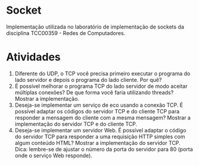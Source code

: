 # Socket
Implementação utilizada no laboratório de implementação de sockets da disciplina TCC00359 - Redes de Computadores.

# Atividades
<ol>
  <li>
     Diferente do UDP, o TCP você precisa primeiro executar o programa do lado servidor e depois o programa do lado cliente. Por quê?
  </li>
  <li>
     É possível melhorar o programa TCP do lado servidor de modo aceitar múltiplas conexões? De que forma você faria utilizando threads? Mostrar a implementação.
  </li>
  <li>
     Deseja-se implementar um serviço de eco usando a conexão TCP. É possível adaptar os códigos do servidor TCP e do cliente TCP para responder a mensagem do cliente com a mesma mensagem? Mostrar a implementação do servidor TCP e do cliente TCP.
  </li>
  <li>
    Deseja-se implementar um servidor Web. É possível adaptar o código do servidor TCP para responder a uma requisição HTTP simples com algum conteúdo HTML? Mostrar a implementação do servidor TCP. Dica: lembre-se de ajustar o número da porta do servidor para 80 (porta onde o serviço Web responde).
  </li>
</ol>
